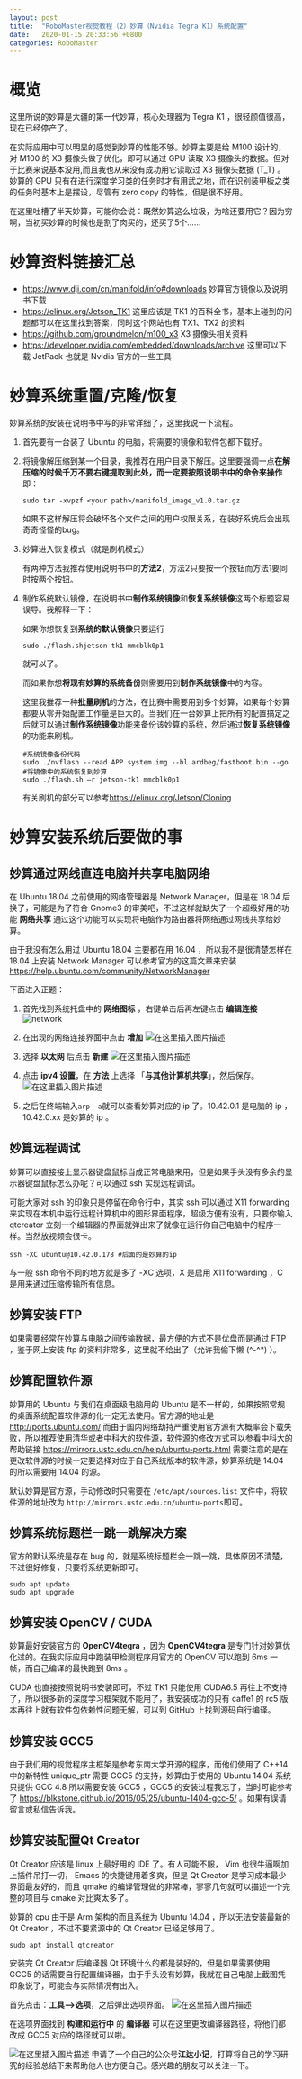 ```yaml
---
layout: post
title:  "RoboMaster视觉教程（2）妙算（Nvidia Tegra K1）系统配置"
date:   2020-01-15 20:33:56 +0800
categories: RoboMaster
---
```


# 概览

这里所说的妙算是大疆的第一代妙算，核心处理器为 Tegra K1 ，很轻颜值很高，现在已经停产了。

在实际应用中可以明显的感觉到妙算的性能不够。妙算主要是给 M100 设计的，对 M100 的 X3 摄像头做了优化，即可以通过 GPU 读取 X3 摄像头的数据。但对于比赛来说基本没用,而且我也从来没有成功用它读取过 X3 摄像头数据 (T_T) 。妙算的 GPU 只有在进行深度学习类的任务时才有用武之地，而在识别装甲板之类的任务时基本上是摆设，尽管有 zero copy 的特性，但是很不好用。

在这里吐槽了半天妙算，可能你会说：既然妙算这么垃圾，为啥还要用它？因为穷啊，当初买妙算的时候也是割了肉买的，还买了5个……

# 妙算资料链接汇总

+ <https://www.dji.com/cn/manifold/info#downloads> 妙算官方镜像以及说明书下载
+ <https://elinux.org/Jetson_TK1> 这里应该是 TK1 的百科全书，基本上碰到的问题都可以在这里找到答案，同时这个网站也有 TX1、TX2 的资料
+ <https://github.com/groundmelon/m100_x3> X3 摄像头相关资料
+ <https://developer.nvidia.com/embedded/downloads/archive> 这里可以下载 JetPack 也就是 Nvidia 官方的一些工具

# 妙算系统重置/克隆/恢复
妙算系统的安装在说明书中写的非常详细了，这里我说一下流程。

1. 首先要有一台装了 Ubuntu 的电脑，将需要的镜像和软件包都下载好。

2. 将镜像解压缩到某一个目录，我推荐在用户目录下解压。这里要强调一点**在解压缩的时候千万不要右键提取到此处，而一定要按照说明书中的命令来操作**即：

   ```shell
   sudo tar -xvpzf <your path>/manifold_image_v1.0.tar.gz
   ```

   如果不这样解压将会破坏各个文件之间的用户权限关系，在装好系统后会出现奇奇怪怪的bug。

3. 妙算进入恢复模式（就是刷机模式）

   有两种方法我推荐使用说明书中的**方法2**，方法2只要按一个按钮而方法1要同时按两个按钮。

4. 制作系统默认镜像，在说明书中**制作系统镜像**和**恢复系统镜像**这两个标题容易误导。我解释一下：

   如果你想恢复到**系统的默认镜像**只要运行

   ```shell
   sudo ./flash.shjetson-tk1 mmcblk0p1
   ```

   就可以了。

   而如果你想**将现有妙算的系统备份**则需要用到**制作系统镜像**中的内容。

   这里我推荐一种**批量刷机**的方法，在比赛中需要用到多个妙算，如果每个妙算都要从零开始配置工作量是巨大的。当我们在一台妙算上把所有的配置搞定之后就可以通过**制作系统镜像**功能来备份该妙算的系统，然后通过**恢复系统镜像**的功能来刷机。

   ```shell
   #系统镜像备份代码
   sudo ./nvflash --read APP system.img --bl ardbeg/fastboot.bin --go
   #将镜像中的系统恢复到妙算
   sudo ./flash.sh –r jetson-tk1 mmcblk0p1
   ```

   有关刷机的部分可以参考<https://elinux.org/Jetson/Cloning>

 # 妙算安装系统后要做的事

## 妙算通过网线直连电脑并共享电脑网络

在 Ubuntu 18.04 之前使用的网络管理器是 Network Manager，但是在 18.04 后换了，可能是为了符合 Gnome3 的审美吧，不过这样就缺失了一个超级好用的功能 **网络共享** 通过这个功能可以实现将电脑作为路由器将网络通过网线共享给妙算。

由于我没有怎么用过 Ubuntu 18.04 主要都在用 16.04 ，所以我不是很清楚怎样在 18.04 上安装 Network Manager 可以参考官方的这篇文章来安装 <https://help.ubuntu.com/community/NetworkManager>

下面进入正题：

1. 首先找到系统托盘中的 **网络图标** ，右键单击后再左键点击 **编辑连接**
![network](https://img-blog.csdnimg.cn/20190702185640814.png )

2. 在出现的网络连接界面中点击 **增加**
![在这里插入图片描述](https://img-blog.csdnimg.cn/2019070218593027.png?x-oss-process=image/watermark,type_ZmFuZ3poZW5naGVpdGk,shadow_10,text_aHR0cHM6Ly9ibG9nLmNzZG4ubmV0L3UwMTA3NTAxMzc=,size_16,color_FFFFFF,t_70)

3. 选择 **以太网** 后点击 **新建**
![在这里插入图片描述](https://img-blog.csdnimg.cn/20190702190010874.png?x-oss-process=image/watermark,type_ZmFuZ3poZW5naGVpdGk,shadow_10,text_aHR0cHM6Ly9ibG9nLmNzZG4ubmV0L3UwMTA3NTAxMzc=,size_16,color_FFFFFF,t_70)
4. 点击 **ipv4 设置**，在 **方法** 上选择 「**与其他计算机共享**」，然后保存。
![在这里插入图片描述](https://img-blog.csdnimg.cn/20190702190056765.png?x-oss-process=image/watermark,type_ZmFuZ3poZW5naGVpdGk,shadow_10,text_aHR0cHM6Ly9ibG9nLmNzZG4ubmV0L3UwMTA3NTAxMzc=,size_16,color_FFFFFF,t_70)
5. 之后在终端输入`arp -a`就可以查看妙算对应的 ip 了。10.42.0.1 是电脑的 ip ，10.42.0.xx 是妙算的 ip 。

## 妙算远程调试

妙算可以直接接上显示器键盘鼠标当成正常电脑来用，但是如果手头没有多余的显示器键盘鼠标怎么办呢？可以通过 ssh 实现远程调试。

可能大家对 ssh 的印象只是停留在命令行中，其实 ssh 可以通过  X11 forwarding 来实现在本机中运行远程计算机中的图形界面程序，超级方便有没有，只要你输入 qtcreator 立刻一个编辑器的界面就弹出来了就像在运行你自己电脑中的程序一样。当然放视频会很卡。

```shell
ssh -XC ubuntu@10.42.0.178 #后面的是妙算的ip
```

与一般 ssh 命令不同的地方就是多了 -XC 选项，X 是启用 X11 forwarding ，C 是用来通过压缩传输所有信息。

## 妙算安装 FTP

如果需要经常在妙算与电脑之间传输数据，最方便的方式不是优盘而是通过 FTP ，鉴于网上安装 ftp 的资料非常多，这里就不给出了（允许我偷下懒 (\^-^*) ）。

## 妙算配置软件源

妙算用的 Ubuntu 与我们在桌面级电脑用的 Ubuntu 是不一样的，如果按照常规的桌面系统配置软件源的化一定无法使用。官方源的地址是 <http://ports.ubuntu.com/>  而由于国内网络劫持严重使用官方源有大概率会下载失败，所以推荐使用清华或者中科大的软件源，软件源的修改方式可以参看中科大的帮助链接 <https://mirrors.ustc.edu.cn/help/ubuntu-ports.html> 需要注意的是在更改软件源的时候一定要选择对应于自己系统版本的软件源，妙算系统是 14.04 的所以需要用 14.04 的源。

默认妙算是官方源，手动修改时只需要在 `/etc/apt/sources.list` 文件中，将软件源的地址改为 `http://mirrors.ustc.edu.cn/ubuntu-ports`即可。

## 妙算系统标题栏一跳一跳解决方案

官方的默认系统是存在 bug 的，就是系统标题栏会一跳一跳，具体原因不清楚，不过很好修复，只要将系统更新即可。

```shell
sudo apt update
sudo apt upgrade
```

## 妙算安装 OpenCV / CUDA
妙算最好安装官方的 **OpenCV4tegra** ，因为 **OpenCV4tegra** 是专门针对妙算优化过的。在我实际应用中跑装甲检测程序用官方的 OpenCV 可以跑到 6ms 一帧，而自己编译的最快跑到 8ms 。

CUDA 也直接按照说明书安装即可，不过 TK1 只能使用 CUDA6.5 再往上不支持了，所以很多新的深度学习框架就不能用了，我安装成功的只有 caffe1 的 rc5 版本再往上就有软件包依赖性问题无解，可以到 GitHub 上找到源码自行编译。

## 妙算安装 GCC5

由于我们用的视觉程序主框架是参考东南大学开源的程序，而他们使用了 C++14 中的新特性 unique_ptr 需要 GCC5 的支持，妙算由于使用的 Ubuntu 14.04 系统只提供 GCC 4.8 所以需要安装 GCC5 ，GCC5 的安装过程我忘了，当时可能参考了 <https://blkstone.github.io/2016/05/25/ubuntu-1404-gcc-5/> 。如果有误请留言或私信告诉我。

## 妙算安装配置Qt Creator

Qt Creator 应该是 linux 上最好用的 IDE 了。有人可能不服， Vim 也很牛逼啊加上插件吊打一切， Emacs 的快捷键用着多爽，但是 Qt Creator 是学习成本最少界面最友好的，而且 qmake 的编译管理做的非常棒，寥寥几句就可以描述一个完整的项目与 cmake 对比爽太多了。

妙算的 cpu 由于是 Arm 架构的而且系统为 Ubuntu 14.04 ，所以无法安装最新的 Qt Creator ，不过不要紧源中的 Qt Creator 已经足够用了。

```shell
sudo apt install qtcreator
```

安装完 Qt Creator 后编译器 Qt 环境什么的都是装好的，但是如果需要使用 GCC5 的话需要自行配置编译器，由于手头没有妙算，我就在自己电脑上截图凭印象说了，可能会与实际情况有出入。

首先点击：**工具-->选项**，之后弹出选项界面。
![在这里插入图片描述](https://img-blog.csdnimg.cn/20190702190205239.png?x-oss-process=image/watermark,type_ZmFuZ3poZW5naGVpdGk,shadow_10,text_aHR0cHM6Ly9ibG9nLmNzZG4ubmV0L3UwMTA3NTAxMzc=,size_16,color_FFFFFF,t_70)

在选项界面找到 **构建和运行中** 的 **编译器** 可以在这里更改编译器路径，将他们都改成 GCC5 对应的路径就可以啦。

![在这里插入图片描述](https://img-blog.csdnimg.cn/20190702190156316.png?x-oss-process=image/watermark,type_ZmFuZ3poZW5naGVpdGk,shadow_10,text_aHR0cHM6Ly9ibG9nLmNzZG4ubmV0L3UwMTA3NTAxMzc=,size_16,color_FFFFFF,t_70)
申请了一个自己的公众号**江达小记**，打算将自己的学习研究的经验总结下来帮助他人也方便自己。感兴趣的朋友可以关注一下。
